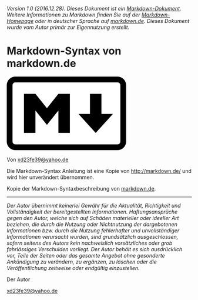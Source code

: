 
<!-- Referenzen -->

[Logo]: ./res/md.png "Markdown-Logo"
[Markdown]: https://daringfireball.net/projects/markdown/ "Markdown is a text-to-HTML conversion tool for web writers."
[Plugin]: https://addons.mozilla.org/de/firefox/addon/markdown-viewer/ "Markdown Viewer Plugin for Firefox"
[Syntax]: http://markdown.de/ "Die deutsche Markdown-Referenz."

<!-- Kopfzeile -->

[mdw]: https://de.wikipedia.org/wiki/Markdown "Markdown auf Wikipedia"

*Version 1.0 (2016.12.28). Dieses Dokument ist ein [Markdown-Dokument][mdw]. Weitere Informationen zu Markdown
finden Sie auf der [Markdown-Homepage][Markdown] oder in deutscher Sprache auf
[markdown.de][Syntax]. Dieses Dokument wurde vom Autor primär zur Eigennutzung erstellt.*



Markdown-Syntax von markdown.de
===============================
![Image-Alternate-Text][Logo]

Von <xd23fe39@yahoo.de>

Die Markdown-Syntax Anleitung ist eine Kopie von http://markdown.de/ und wird hier unverändert übernommen.

Kopie der Markdown-Syntaxbeschreibung von [markdown.de](20131215-markdown-syntax_v6.txt).

<!-- Einfacher Haftungsausschluss -->

* * *

*Der Autor übernimmt keinerlei Gewähr für die Aktualität, Richtigkeit und Vollständigkeit der bereitgestellten Informationen. Haftungsansprüche gegen den Autor, welche sich auf Schäden materieller oder ideeller Art beziehen, die durch die Nutzung oder Nichtnutzung der dargebotenen Informationen bzw. durch die Nutzung fehlerhafter und unvollständiger Informationen verursacht wurden, sind grundsätzlich ausgeschlossen, sofern seitens des Autors kein nachweislich vorsätzliches oder grob fahrlässiges Verschulden vorliegt. Der Autor behält es sich ausdrücklich vor, Teile der Seiten oder das gesamte Angebot ohne gesonderte Ankündigung zu verändern, zu ergänzen, zu löschen oder die Veröffentlichung zeitweise oder endgültig einzustellen.*

Der Autor

<xd23fe39@yahoo.de>
